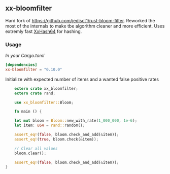 ## xx-bloomfilter

Hard fork of https://github.com/jedisct1/rust-bloom-filter. Reworked the most of the internals to make tbe algorithm
cleaner and more efficient. Uses extremly fast [XxHash64](https://docs.rs/twox-hash/1.4.2/twox_hash/struct.XxHash64.html) for hashing.

### Usage

*In your Cargo.toml*

```toml
[dependencies]
xx-bloomfilter = "0.10.0"
```

Initialize with expected number of items and a wanted false positive rates

```rust
    extern crate xx_bloomfilter;
    extern crate rand;

    use xx_bloomfilter::Bloom;

    fn main () {

    let mut bloom = Bloom::new_with_rate(1_000_000, 1e-6);
    let item: u64 = rand::random();

    assert_eq!(false, bloom.check_and_add(&item));
    assert_eq!(true, bloom.check(&item));

    // Clear all values
    bloom.clear();

    assert_eq!(false, bloom.check_and_add(&item));
}
```


